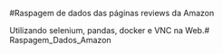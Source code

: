 #Raspagem de dados das páginas reviews da Amazon

Utilizando selenium, pandas, docker e VNC na Web.# Raspagem_Dados_Amazon
